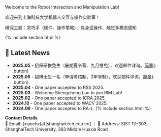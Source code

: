---
---
Welcome to the Robot Interaction and Manipulation Lab! 
<!-- We strive to advance the field of Embodied AI by developing cutting-edge tactile sensing technologies and pioneering new human-robot interaction paradigms. Our goal is to empower robots to perform complex manipulation tasks in unstructured real-world environments. -->

欢迎来到上海科技大学机器人交互与操作实验室！

研究主题：灵巧手（硬件、操作策略）、具身遥操作、触觉多模态感知

<!-- 新增新闻栏目 -->
{% include section.html %}

## 📢 Latest News
- **2025.05** - 招保研推免生（暑期夏令营、九月推免），欢迎邮件详询。[简章](https://sist.shanghaitech.edu.cn/2025/0504/c7339a1110662/page.htm){: .button}
- **2025.05** - 招博士生一名（申请考核制，3年学制），欢迎邮件详询。[简章](https://sist.shanghaitech.edu.cn/2025/0430/c2826a1110629/page.htm){: .button}
- **2025.04** - One paper accepted to RSS 2025.  
- **2025.03** - Welcome Shengcheng Luo to join RIM Lab!  
- **2025.02** - One paper accepted to ICRA 2025.
- **2024.10** - One paper accepted to WACV 2025. 
- **2024.09** - One paper accepted to RA-L. 
{% include section.html %}

**Contact Details**  
📧 Email: [xiaochx[at]shanghaitech.edu.cn] ｜
📍 Address: SIST 1D-303, ShanghaiTech University, 393 Middle Huaxia Road  

<style>
/* 新闻列表样式 */
.news-list {
    max-width: 800px;
    margin: 0 auto;
    padding: 20px;
    background: #f8f9fa;
    border-radius: 8px;
}

.news-list li {
    margin: 15px 0;
    padding: 10px;
    background: white;
    border-left: 4px solid #2c3e50;
    box-shadow: 0 2px 4px rgba(0,0,0,0.05);
}
</style>